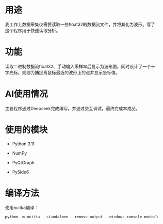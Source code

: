 # 用途

我工作上数据采集仪需要读取一些float32的数据流文件，并将其化为波形。写了这个程序用于快速读取分析。

# 功能

读取二进制数据流float32、手动输入采样率后显示为波形图，同时设计了一个十字光标，规则为捕捉离鼠标最近的波形上的点并显示坐标值。

# AI使用情况

主要程序通过Deepseek完成编写，并通过交互调试，最终完成本成品。

# 使用的模块

* Python 3.11
* NumPy

* PyQtGraph
* PySide6

# 编译方法

使用nuitka编译：

```powershell
python -m nuitka --standalone --remove-output --windows-console-mode="disable" --enable-plugins="pyside6" --msvc="latest" --output-dir="Release" --main="BinaryOscilloscope.py"
```
